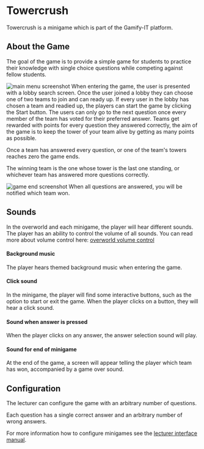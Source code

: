 # Towercrush

Towercrush is a minigame which is part of the Gamify-IT platform.

## About the Game

The goal of the game is to provide a simple game for students to practice their knowledge with single choice questions while competing against fellow students.

![main menu screenshot](assets/towercrush-game.webp)
When entering the game, the user is presented with a lobby search screen.
Once the user joined a lobby they can choose one of two teams to join and can ready up.
If every user in the lobby has chosen a team and readied up, the players can start the game by clicking the Start button.
The users can only go to the next question once every member of the team has voted for their preferred answer.
Teams get rewarded with points for every question they answered correctly, the aim of the game is to keep the tower of your team alive by getting as many points as possible.

Once a team has answered every question, or one of the team's towers reaches zero the game ends.

The winning team is the one whose tower is the last one standing, or whichever team has answered more questions correctly.

![game end screenshot](assets/towercrush-end-screen.webp)
When all questions are answered, you will be notified which team won.

## Sounds

In the overworld and each minigame, the player will hear different sounds. The player has an ability to control the volume of all sounds. You can read more about volume control here: [overworld volume control](../overworld/README.md)

#### Background music

The player hears themed background music when entering the game.

#### Click sound

In the minigame, the player will find some interactive buttons, such as the option to start or exit the game. When the player clicks on a button, they will hear a click sound.

#### Sound when answer is pressed

When the player clicks on any answer, the answer selection sound will play.

#### Sound for end of minigame

At the end of the game, a screen will appear telling the player which team has won, accompanied by a game over sound.

## Configuration

The lecturer can configure the game with an arbitrary number of questions.

Each question has a single correct answer and an arbitrary number of wrong answers.

For more information how to configure minigames see the [lecturer interface manual](../lecturer-interface/README.md).

